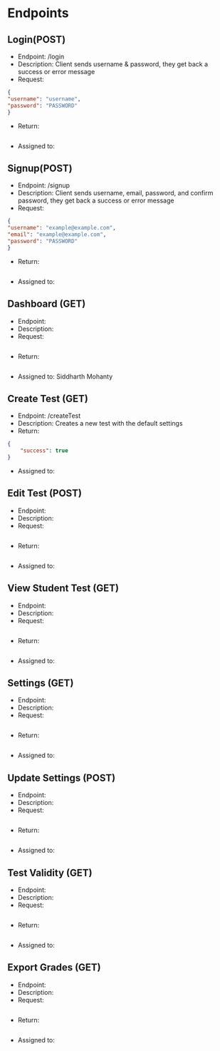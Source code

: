 # Endpoints
## Login(POST)
- Endpoint: /login
- Description: Client sends username & password, they get back a success or error message
- Request:
```json
{
"username": "username",
"password": "PASSWORD"
}
```
- Return:
```json
```
- Assigned to:

## Signup(POST)
- Endpoint: /signup
- Description: Client sends username, email, password, and confirm password, they get back a success or error message
- Request:
```json
{
"username": "example@example.com",
"email": "example@example.com",
"password": "PASSWORD"
}
```
- Return:
```json
```
- Assigned to:

## Dashboard (GET)
- Endpoint:
- Description:
- Request:
```json
```
- Return:
```json
```
- Assigned to: Siddharth Mohanty

## Create Test (GET)
- Endpoint: /createTest
- Description: Creates a new test with the default settings
- Return:
```json
{
    "success": true
}
```
- Assigned to:

## Edit Test (POST)
- Endpoint:
- Description:
- Request:
```json
```
- Return:
```json
```
- Assigned to:

## View Student Test (GET)
- Endpoint:
- Description:
- Request:
```json
```
- Return:
```json
```
- Assigned to:

## Settings (GET)
- Endpoint:
- Description:
- Request:
```json
```
- Return:
```json
```
- Assigned to:

## Update Settings (POST)
- Endpoint:
- Description:
- Request:
```json
```
- Return:
```json
```
- Assigned to:

## Test Validity (GET)
- Endpoint:
- Description:
- Request:
```json
```
- Return:
```json
```
- Assigned to:

## Export Grades (GET)
- Endpoint:
- Description:
- Request:
```json
```
- Return:
```json
```
- Assigned to:

